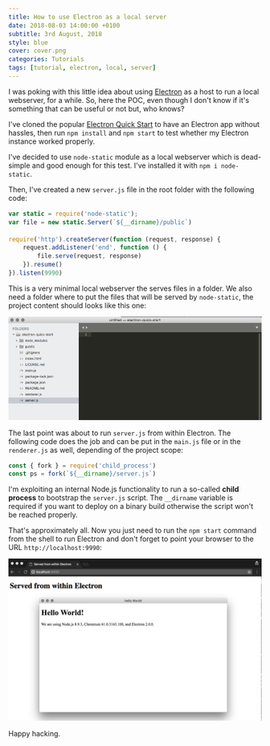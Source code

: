```yaml
---
title: How to use Electron as a local server
date: 2018-08-03 14:00:00 +0100
subtitle: 3rd August, 2018
style: blue
cover: cover.png
categories: Tutorials
tags: [tutorial, electron, local, server]
---
```


I was poking with this little idea about using [Electron](https://electronjs.org/) as a host to run a local webserver, for a while. So, here the POC, even though I don't know if it's something that can be useful or not but, who knows?

I've cloned the popular [Electron Quick Start](https://github.com/electron/electron-quick-start) to have an Electron app without hassles, then run `npm install` and `npm start` to test whether my Electron instance worked properly.  

I've decided to use `node-static` module as a local webserver which is dead-simple and good enough for this test. I've installed it with `npm i node-static`.

Then, I've created a new `server.js` file in the root folder with the following code:

```javascript
var static = require('node-static');
var file = new static.Server(`${__dirname}/public`)

require('http').createServer(function (request, response) {
    request.addListener('end', function () {
        file.serve(request, response)
    }).resume()
}).listen(9990)
```

This is a very minimal local webserver the serves files in a folder. We also need a folder where to put the files that will be served by `node-static`, the project content should looks like this one: 

![](../assets/posts/use-electron-as-local-webserver/filesys.png)

The last point was about to run `server.js` from within Electron. The following code does the job and can be put in the `main.js` file or in the `renderer.js` as well, depending of the project scope:

```javascript
const { fork } = require('child_process')
const ps = fork(`${__dirname}/server.js`)
```

I'm exploiting an internal Node.js functionality to run a so-called **child process** to bootstrap the `server.js` script. The `__dirname` variable is required if you want to deploy on a binary build otherwise the script won't be reached properly.

That's approximately all. Now you just need to run the `npm start` command from the shell to run Electron and don't forget to point your browser to the URL `http://localhost:9990`:

![](../assets/posts/use-electron-as-local-webserver/cover.png)

Happy hacking.
